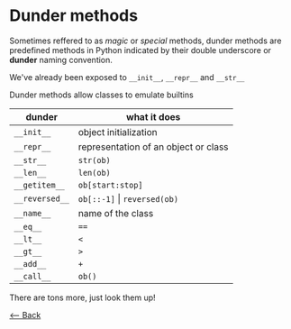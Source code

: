 # Dunder methods

Sometimes reffered to as *magic* or *special* methods, dunder methods are predefined methods in Python indicated by their double underscore or **dunder** naming convention.

We've already been exposed to `__init__`, `__repr__` and `__str__`

Dunder methods allow classes to emulate builtins


dunder | what it does
------ | -------
`__init__` | object initialization
`__repr__` | representation of an object or class
`__str__` | `str(ob)`
`__len__` | `len(ob)`
`__getitem__` | `ob[start:stop]`
`__reversed__` | `ob[::-1]` \| `reversed(ob)`
`__name__` | name of the class
`__eq__` | `==`
`__lt__` | `<`
`__gt__` | `>`
`__add__` | `+`
`__call__` | `ob()`

There are tons more, just look them up!

[<-- Back](../README.md)
